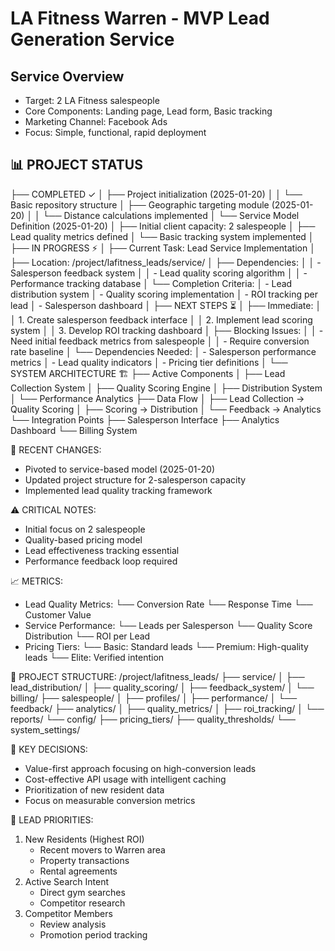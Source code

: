 # LA Fitness Warren - MVP Lead Generation Service
## Service Overview
- Target: 2 LA Fitness salespeople
- Core Components: Landing page, Lead form, Basic tracking
- Marketing Channel: Facebook Ads
- Focus: Simple, functional, rapid deployment

## 📊 PROJECT STATUS
├── COMPLETED ✓
│   ├── Project initialization (2025-01-20)
│   │   └── Basic repository structure
│   ├── Geographic targeting module (2025-01-20)
│   │   └── Distance calculations implemented
│   └── Service Model Definition (2025-01-20)
│       ├── Initial client capacity: 2 salespeople
│       ├── Lead quality metrics defined
│       └── Basic tracking system implemented
│
├── IN PROGRESS ⚡
│   ├── Current Task: Lead Service Implementation
│   ├── Location: /project/lafitness_leads/service/
│   ├── Dependencies: 
│   │   - Salesperson feedback system
│   │   - Lead quality scoring algorithm
│   │   - Performance tracking database
│   └── Completion Criteria: 
│       - Lead distribution system
│       - Quality scoring implementation
│       - ROI tracking per lead
│       - Salesperson dashboard
│
├── NEXT STEPS ⏳
│   ├── Immediate:
│   │   1. Create salesperson feedback interface
│   │   2. Implement lead scoring system
│   │   3. Develop ROI tracking dashboard
│   ├── Blocking Issues:
│   │   - Need initial feedback metrics from salespeople
│   │   - Require conversion rate baseline
│   └── Dependencies Needed:
│       - Salesperson performance metrics
│       - Lead quality indicators
│       - Pricing tier definitions
│
└── SYSTEM ARCHITECTURE 🏗️
    ├── Active Components
    │   ├── Lead Collection System
    │   ├── Quality Scoring Engine
    │   ├── Distribution System
    │   └── Performance Analytics
    ├── Data Flow
    │   ├── Lead Collection → Quality Scoring
    │   ├── Scoring → Distribution
    │   └── Feedback → Analytics
    └── Integration Points
        ├── Salesperson Interface
        ├── Analytics Dashboard
        └── Billing System

🔄 RECENT CHANGES:
- Pivoted to service-based model (2025-01-20)
- Updated project structure for 2-salesperson capacity
- Implemented lead quality tracking framework

⚠️ CRITICAL NOTES:
- Initial focus on 2 salespeople
- Quality-based pricing model
- Lead effectiveness tracking essential
- Performance feedback loop required

📈 METRICS:
- Lead Quality Metrics:
  └── Conversion Rate
  └── Response Time
  └── Customer Value
- Service Performance:
  └── Leads per Salesperson
  └── Quality Score Distribution
  └── ROI per Lead
- Pricing Tiers:
  └── Basic: Standard leads
  └── Premium: High-quality leads
  └── Elite: Verified intention

📁 PROJECT STRUCTURE:
/project/lafitness_leads/
├── service/
│   ├── lead_distribution/
│   ├── quality_scoring/
│   ├── feedback_system/
│   └── billing/
├── salespeople/
│   ├── profiles/
│   ├── performance/
│   └── feedback/
├── analytics/
│   ├── quality_metrics/
│   ├── roi_tracking/
│   └── reports/
└── config/
    ├── pricing_tiers/
    ├── quality_thresholds/
    └── system_settings/

🔑 KEY DECISIONS:
- Value-first approach focusing on high-conversion leads
- Cost-effective API usage with intelligent caching
- Prioritization of new resident data
- Focus on measurable conversion metrics

🎯 LEAD PRIORITIES:
1. New Residents (Highest ROI)
   - Recent movers to Warren area
   - Property transactions
   - Rental agreements
2. Active Search Intent
   - Direct gym searches
   - Competitor research
3. Competitor Members
   - Review analysis
   - Promotion period tracking
